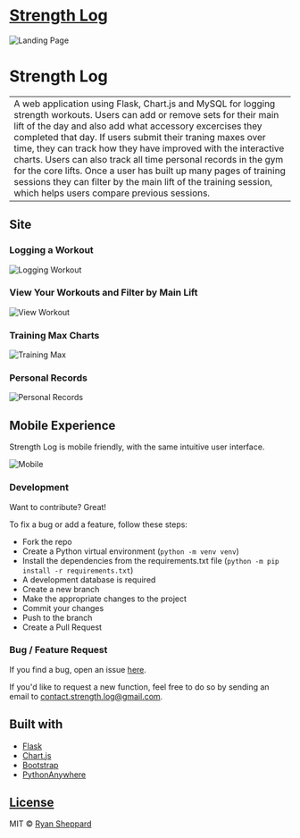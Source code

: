 # [Strength Log](https://www.strengthlog.app/)
![Landing Page](https://github.com/Rshep3087/strength_log/blob/master/strength_log/static/assets/landing_page.png)
# Strength Log


<table>
<tr>
<td>
  A web application using Flask, Chart.js and MySQL for logging strength workouts. Users can add or remove sets for their main lift of the day and also add what accessory excercises they completed that day. If users submit their traning maxes over time, they can track how they have improved with the interactive charts. Users can also track all time personal records in the gym for the core lifts.
  Once a user has built up many pages of training sessions they can filter by the main lift of the training session, which helps users compare previous sessions.
</td>
</tr>
</table>


## Site

### Logging a Workout
![Logging Workout](https://github.com/Rshep3087/strength_log/blob/master/strength_log/static/assets/logging.gif)

### View Your Workouts and Filter by Main Lift
![View Workout](https://github.com/Rshep3087/strength_log/blob/master/strength_log/static/assets/view_workout.gif)

### Training Max Charts
![Training Max](https://github.com/Rshep3087/strength_log/blob/master/strength_log/static/assets/prs.png)

### Personal Records 
![Personal Records](https://github.com/Rshep3087/strength_log/blob/master/strength_log/static/assets/prs.png)


## Mobile Experience
Strength Log is mobile friendly, with the same intuitive user interface.

![Mobile](https://github.com/Rshep3087/strength_log/blob/master/strength_log/static/assets/mobile.png)

### Development
Want to contribute? Great!

To fix a bug or add a feature, follow these steps:

- Fork the repo
- Create a Python virtual environment (`python -m venv venv`)
- Install the dependencies from the requirements.txt file (`python -m pip install -r requirements.txt`)
- A development database is required
- Create a new branch
- Make the appropriate changes to the project
- Commit your changes
- Push to the branch
- Create a Pull Request 

### Bug / Feature Request

If you find a bug, open an issue [here](https://github.com/Rshep3087/strength_log/issues).

If you'd like to request a new function, feel free to do so by sending an email to contact.strength.log@gmail.com.

## Built with 

- [Flask](https://flask.palletsprojects.com/en/1.1.x/)
- [Chart.js](https://www.chartjs.org/)
- [Bootstrap](http://getbootstrap.com/)
- [PythonAnywhere](pythonanywhere.com/)


## [License](https://github.com/Rshep3087/strength_log/blob/master/LICENSE)

MIT © [Ryan Sheppard](https://github.com/Rshep3087)
